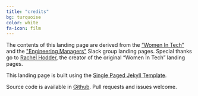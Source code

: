 ```yaml
---
title: "credits"
bg: turquoise
color: white
fa-icon: film
---
```


The contents of this landing page are derived from the [“Women In Tech”](http://witchat.github.io/) and the ["Engineering Managers"](https://engmanagers.github.io/) Slack group landing pages. Special thanks go to [Rachel Hodder](https://twitter.com/zenparty), the creator of the original “Women In Tech” landing pages.

This landing page is built using the [Single Paged Jekyll Template](https://github.com/t413/SinglePaged).

Source code is available in [Github](https://github.com/BostonDevOps/bostondevops.github.io). Pull requests and issues welcome.
